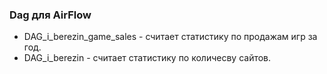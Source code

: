 ### Dag для AirFlow
- DAG_i_berezin_game_sales - считает статистику по продажам игр за год. 
- DAG_i_berezin - считает статистику по количесву сайтов.
